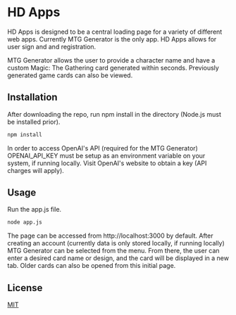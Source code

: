 # HD Apps

HD Apps is designed to be a central loading page for a variety of different web apps. Currently MTG Generator is the only app. HD Apps allows for user sign and and registration. 

MTG Generator allows the user to provide a character name and have a custom Magic: The Gathering card generated within seconds. Previously generated game cards can also be viewed.

## Installation

After downloading the repo, run npm install in the directory (Node.js must be installed prior).

```bash
npm install
```
In order to access OpenAI's API (required for the MTG Generator) OPENAI_API_KEY must be setup as an environment variable on your system, if running locally. Visit OpenAI's website to obtain a key (API charges will apply).


## Usage

Run the app.js file.

```bash
node app.js
```

The page can be accessed from http://localhost:3000 by default. After creating an account (currently data is only stored locally, if running locally) MTG Generator can be selected from the menu. From there, the user can enter a desired card name or design, and the card will be displayed in a new tab. Older cards can also be opened from this initial page.

## License

[MIT](https://choosealicense.com/licenses/mit/)

